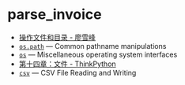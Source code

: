 # parse_invoice

- [操作文件和目录 - 廖雪峰](https://www.liaoxuefeng.com/wiki/1016959663602400/1017623135437088)
- [`os.path`](https://docs.python.org/3/library/os.path.html#module-os.path) — Common pathname manipulations
- [`os`](https://docs.python.org/3/library/os.html#module-os) — Miscellaneous operating system interfaces
- [第十四章：文件 - ThinkPython](http://codingpy.com/books/thinkpython2/14-files.html#)
- [`csv`](https://docs.python.org/3/library/csv.html#module-csv) — CSV File Reading and Writing

